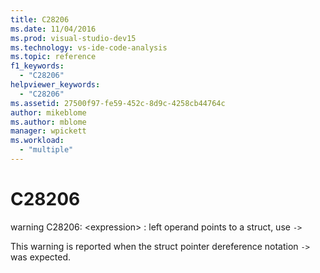 ```yaml
---
title: C28206
ms.date: 11/04/2016
ms.prod: visual-studio-dev15
ms.technology: vs-ide-code-analysis
ms.topic: reference
f1_keywords:
  - "C28206"
helpviewer_keywords:
  - "C28206"
ms.assetid: 27500f97-fe59-452c-8d9c-4258cb44764c
author: mikeblome
ms.author: mblome
manager: wpickett
ms.workload:
  - "multiple"
---
```

# C28206
warning C28206: \<expression> : left operand points to a struct, use `->`

 This warning is reported when the struct pointer dereference notation `->` was expected.